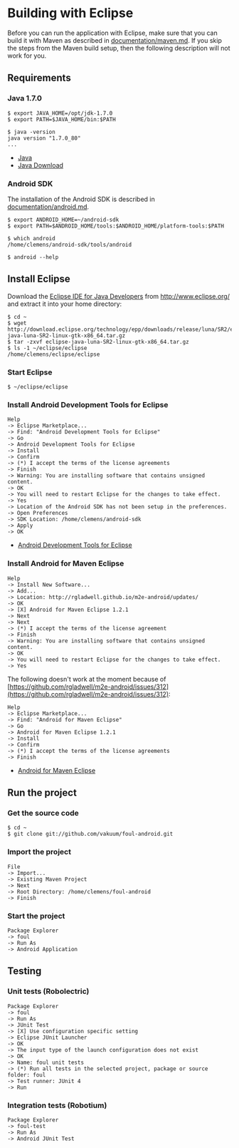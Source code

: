 # Building with Eclipse

Before you can run the application with Eclipse, make sure that you can build it with Maven as described in [documentation/maven.md](maven.md). If you skip the steps from the Maven build setup, then the following description will not work for you.

## Requirements

### Java 1.7.0

```
$ export JAVA_HOME=/opt/jdk-1.7.0
$ export PATH=$JAVA_HOME/bin:$PATH

$ java -version
java version "1.7.0_80"
...
```

* [Java](http://www.oracle.com/technetwork/java/)
* [Java Download](http://www.oracle.com/technetwork/java/javase/downloads/)

### Android SDK

The installation of the Android SDK is described in [documentation/android.md](android.md).

```
$ export ANDROID_HOME=~/android-sdk
$ export PATH=$ANDROID_HOME/tools:$ANDROID_HOME/platform-tools:$PATH

$ which android
/home/clemens/android-sdk/tools/android

$ android --help
```

## Install Eclipse

Download the [Eclipse IDE for Java Developers](http://www.eclipse.org/downloads/packages/eclipse-ide-java-developers/lunar) from http://www.eclipse.org/ and extract it into your home directory:

```
$ cd ~
$ wget http://download.eclipse.org/technology/epp/downloads/release/luna/SR2/eclipse-java-luna-SR2-linux-gtk-x86_64.tar.gz
$ tar -zxvf eclipse-java-luna-SR2-linux-gtk-x86_64.tar.gz
$ ls -1 ~/eclipse/eclipse
/home/clemens/eclipse/eclipse
```

### Start Eclipse

```
$ ~/eclipse/eclipse
```

### Install Android Development Tools for Eclipse

```
Help
-> Eclipse Marketplace...
-> Find: "Android Development Tools for Eclipse"
-> Go
-> Android Development Tools for Eclipse
-> Install
-> Confirm
-> (*) I accept the terms of the license agreements
-> Finish
-> Warning: You are installing software that contains unsigned content.
-> OK
-> You will need to restart Eclipse for the changes to take effect.
-> Yes
-> Location of the Android SDK has not been setup in the preferences.
-> Open Preferences
-> SDK Location: /home/clemens/android-sdk
-> Apply
-> OK
```

* [Android Development Tools for Eclipse](https://developer.android.com/tools/sdk/eclipse-adt.html)

### Install Android for Maven Eclipse

```
Help
-> Install New Software...
-> Add...
-> Location: http://rgladwell.github.io/m2e-android/updates/
-> OK
-> [X] Android for Maven Eclipse 1.2.1
-> Next
-> Next
-> (*) I accept the terms of the license agreement
-> Finish
-> Warning: You are installing software that contains unsigned content.
-> OK
-> You will need to restart Eclipse for the changes to take effect.
-> Yes
```

The following doesn't work at the moment because of [https://github.com/rgladwell/m2e-android/issues/312](https://github.com/rgladwell/m2e-android/issues/312):

```
Help
-> Eclipse Marketplace...
-> Find: "Android for Maven Eclipse"
-> Go
-> Android for Maven Eclipse 1.2.1
-> Install
-> Confirm
-> (*) I accept the terms of the license agreements
-> Finish
```

* [Android for Maven Eclipse](https://github.com/rgladwell/m2e-android)

## Run the project

### Get the source code

```
$ cd ~
$ git clone git://github.com/vakuum/foul-android.git
```

### Import the project

```
File
-> Import...
-> Existing Maven Project
-> Next
-> Root Directory: /home/clemens/foul-android
-> Finish
```

### Start the project

```
Package Explorer
-> foul
-> Run As
-> Android Application
```

## Testing

### Unit tests (Robolectric)

```
Package Explorer
-> foul
-> Run As
-> JUnit Test
-> [X] Use configuration specific setting
-> Eclipse JUnit Launcher
-> OK
-> The input type of the launch configuration does not exist
-> OK
-> Name: foul unit tests
-> (*) Run all tests in the selected project, package or source folder: foul
-> Test runner: JUnit 4
-> Run
```

### Integration tests (Robotium)

```
Package Explorer
-> foul-test
-> Run As
-> Android JUnit Test
```

